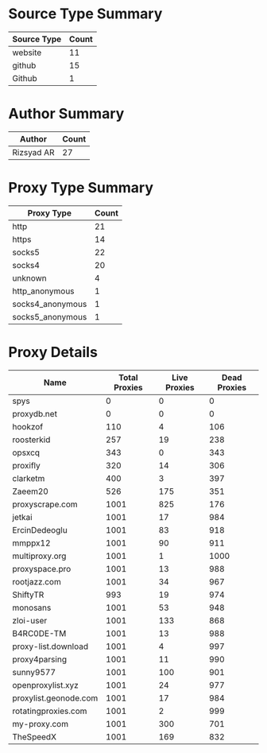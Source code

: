 # Source Type Summary

| Source Type | Count |
|-------------|-------|
| website | 11 |
| github | 15 |
| Github | 1 |


# Author Summary

| Author | Count |
|--------|-------|
| Rizsyad AR | 27 |


# Proxy Type Summary

| Proxy Type | Count |
|------------|-------|
| http | 21 |
| https | 14 |
| socks5 | 22 |
| socks4 | 20 |
| unknown | 4 |
| http_anonymous | 1 |
| socks4_anonymous | 1 |
| socks5_anonymous | 1 |


# Proxy Details

| Name | Total Proxies | Live Proxies | Dead Proxies |
|------|---------------|--------------|---------------|
| spys | 0 | 0 | 0 |
| proxydb.net | 0 | 0 | 0 |
| hookzof | 110 | 4 | 106 |
| roosterkid | 257 | 19 | 238 |
| opsxcq | 343 | 0 | 343 |
| proxifly | 320 | 14 | 306 |
| clarketm | 400 | 3 | 397 |
| Zaeem20 | 526 | 175 | 351 |
| proxyscrape.com | 1001 | 825 | 176 |
| jetkai | 1001 | 17 | 984 |
| ErcinDedeoglu | 1001 | 83 | 918 |
| mmppx12 | 1001 | 90 | 911 |
| multiproxy.org | 1001 | 1 | 1000 |
| proxyspace.pro | 1001 | 13 | 988 |
| rootjazz.com | 1001 | 34 | 967 |
| ShiftyTR | 993 | 19 | 974 |
| monosans | 1001 | 53 | 948 |
| zloi-user | 1001 | 133 | 868 |
| B4RC0DE-TM | 1001 | 13 | 988 |
| proxy-list.download | 1001 | 4 | 997 |
| proxy4parsing | 1001 | 11 | 990 |
| sunny9577 | 1001 | 100 | 901 |
| openproxylist.xyz | 1001 | 24 | 977 |
| proxylist.geonode.com | 1001 | 17 | 984 |
| rotatingproxies.com | 1001 | 2 | 999 |
| my-proxy.com | 1001 | 300 | 701 |
| TheSpeedX | 1001 | 169 | 832 |
